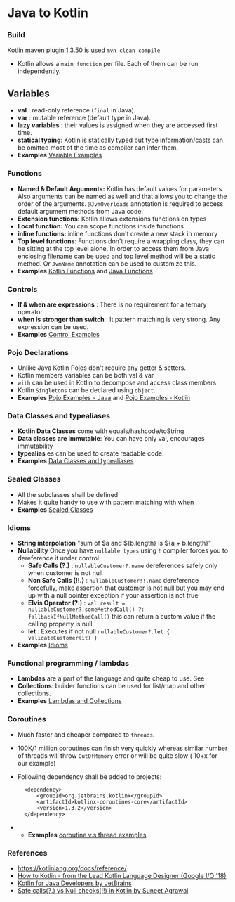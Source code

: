 # Java to Kotlin
### Build
[Kotlin maven plugin 1.3.50 is used](https://kotlinlang.org/docs/reference/using-maven.html)
`mvn clean compile`
- Kotlin allows a `main function` per file. Each of them can be run independently.

## Variables
- **val** : read-only reference (`final` in Java). 
- **var** : mutable reference (default type in Java). 
- **lazy variables** : their values is assigned when they are accessed first time.
- **statical typing**: Kotlin is statically typed but type information/casts can be omitted most of the time as compiler can infer them.
- **Examples** [Variable Examples](src/main/kotlin/variables.kt)
### Functions
- **Named & Default Arguments:** Kotlin has default values for parameters. Also arguments can be named as well and that allows you to change the order of the arguments. 
`@JvmOverloads` annotation is required to access default argument methods from Java code.  
- **Extension functions:** Kotlin allows extensions functions on types
- **Local function:** You can scope functions inside functions 
- **inline functions:** inline functions don't create a new stack in memory 
- **Top level functions**: Functions don't require a wrapping class, they can be sitting at the top level alone. 
In order to access them from Java enclosing filename can be used and top level method will be a static method. Or `JvmName` annotation can be used to customize this.
- **Examples** [Kotlin Functions](src/main/kotlin/functions.kt) and [Java Functions](src/main/java/FunctionsJava.java)

### Controls
- **If & when are expressions** : There is no requirement for a ternary operator.
- **when is stronger than switch** : It pattern matching is very strong. Any expression can be used. 
- **Examples** [Control Examples](src/main/kotlin/controls.kt)

### Pojo Declarations
- Unlike Java Kotlin Pojos don't require any getter & setters.
- Kotlin members variables can be both val & var
- `with` can be used in Kotlin to decompose and access class members 
- Kotlin `Singletons` can be declared using `object`. 
- **Examples** [Pojo Examples - Java](src/main/java/CustomerJava.java) and [Pojo Examples - Kotlin](src/main/kotlin/Customer.kt)
### Data Classes and typealiases
- **Kotlin Data Classes** come with equals/hashcode/toString
- **Data classes are immutable**: You can have only val, encourages immutability
- **typealias** es can be used to create readable code.
- **Examples** [Data Classes and typealiases](src/main/kotlin/dataClassAndTypealiases.kt)

### Sealed Classes
- All the subclasses shall be defined
- Makes it quite handy to use with pattern matching with when
- **Examples** [Sealed Classes](src/main/kotlin/SealedCustomer.kt) 

### Idioms
- **String interpolation** "sum of $a and ${b.length} is ${a + b.length}"
- **Nullability** Once you have `nullable types` using `!` compiler forces you to dereference it under control.
    - **Safe Calls (?.)** : `nullableCustomer?.name` dereferences safely only when customer is not null
    - **Non Safe Calls (!!.)** : `nullableCustomer!!.name` dereference forcefully, make assertion that customer is not null but you may end up with a null pointer exception if your assertion is not true
    - **Elvis Operator (?:)** : `val result = nullableCustomer?.someMethodCall() ?: fallbackIfNullMethodCall()` this can return a custom value if the calling property is null
    - **let** : Executes if not null `nullableCustomer?.let { validateCustomer(it) }`
- **Examples** [Idioms](src/main/kotlin/idioms.kt)
### Functional programming / lambdas
- **Lambdas** are a part of the language and quite cheap to use. See 
- **Collections**: builder functions can be used for list/map and other collections.
- **Examples** [Lambdas and Collections](src/main/kotlin/functional.kt)

### Coroutines
- Much faster and cheaper compared to `threads`. 
- 100K/1 million coroutines can finish very quickly whereas similar number of threads will throw `OutOfMemory` error or will be quite slow ( 10+x for our example)
- Following dependency shall be added to projects: 

        <dependency>
            <groupId>org.jetbrains.kotlinx</groupId>
            <artifactId>kotlinx-coroutines-core</artifactId>
            <version>1.3.2</version>
        </dependency>
- - **Examples** [coroutine v.s thread examples](src/main/kotlin/coroutines.kt)
### References
- https://kotlinlang.org/docs/reference/
- [How to Kotlin - from the Lead Kotlin Language Designer (Google I/O '18)](https://www.youtube.com/watch?v=6P20npkvcb8)
- [Kotlin for Java Developers by JetBrains](https://www.coursera.org/learn/kotlin-for-java-developers)
- [Safe calls(?.) vs Null checks(!!) in Kotlin by Suneet Agrawal](https://medium.com/@agrawalsuneet/safe-calls-vs-null-checks-in-kotlin-f7c56623ab30)